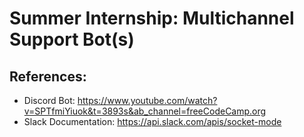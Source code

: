 # Summer Internship: Multichannel Support Bot(s)

## References:

- Discord Bot: https://www.youtube.com/watch?v=SPTfmiYiuok&t=3893s&ab_channel=freeCodeCamp.org
- Slack Documentation: https://api.slack.com/apis/socket-mode

